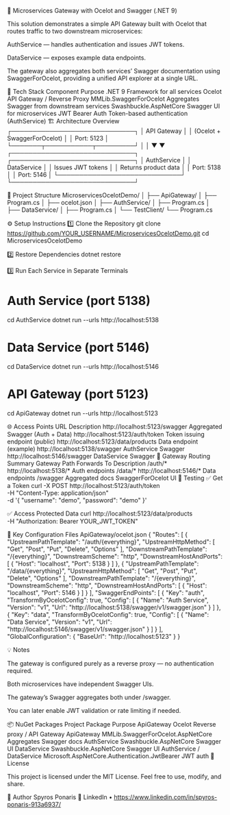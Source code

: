 🧭 Microservices Gateway with Ocelot and Swagger (.NET 9)

This solution demonstrates a simple API Gateway built with Ocelot that routes traffic to two downstream microservices:

AuthService — handles authentication and issues JWT tokens.

DataService — exposes example data endpoints.

The gateway also aggregates both services’ Swagger documentation using SwaggerForOcelot, providing a unified API explorer at a single URL.

🚀 Tech Stack
Component	Purpose
.NET 9	Framework for all services
Ocelot	API Gateway / Reverse Proxy
MMLib.SwaggerForOcelot	Aggregates Swagger from downstream services
Swashbuckle.AspNetCore	Swagger UI for microservices
JWT Bearer Auth	Token-based authentication (AuthService)
🏗️ Architecture Overview
┌─────────────────────────────┐
│        API Gateway          │
│ (Ocelot + SwaggerForOcelot) │
│       Port: 5123            │
└───────┬───────────┬─────────┘
        │           │
        ▼           ▼
┌─────────────────────────────┐    ┌─────────────────────────────┐
│        AuthService          │    │         DataService          │
│  Issues JWT tokens          │    │  Returns product data        │
│  Port: 5138                 │    │  Port: 5146                 │
└─────────────────────────────┘    └─────────────────────────────┘

📂 Project Structure
MicroservicesOcelotDemo/
│
├── ApiGateway/
│   ├── Program.cs
│   ├── ocelot.json
│
├── AuthService/
│   ├── Program.cs
│
├── DataService/
│   ├── Program.cs
│
└── TestClient/
    └── Program.cs

⚙️ Setup Instructions
1️⃣ Clone the Repository
git clone https://github.com/YOUR_USERNAME/MicroservicesOcelotDemo.git
cd MicroservicesOcelotDemo

2️⃣ Restore Dependencies
dotnet restore

3️⃣ Run Each Service in Separate Terminals
# Auth Service (port 5138)
cd AuthService
dotnet run --urls http://localhost:5138

# Data Service (port 5146)
cd DataService
dotnet run --urls http://localhost:5146

# API Gateway (port 5123)
cd ApiGateway
dotnet run --urls http://localhost:5123

🌐 Access Points
URL	Description
http://localhost:5123/swagger
	Aggregated Swagger (Auth + Data)
http://localhost:5123/auth/token
	Token issuing endpoint (public)
http://localhost:5123/data/products
	Data endpoint (example)
http://localhost:5138/swagger
	AuthService Swagger
http://localhost:5146/swagger
	DataService Swagger
🧭 Gateway Routing Summary
Gateway Path	Forwards To	Description
/auth/*	http://localhost:5138/*	Auth endpoints
/data/*	http://localhost:5146/*	Data endpoints
/swagger	Aggregated docs	SwaggerForOcelot UI
🧪 Testing
✅ Get a Token
curl -X POST http://localhost:5123/auth/token \
  -H "Content-Type: application/json" \
  -d '{ "username": "demo", "password": "demo" }'

✅ Access Protected Data
curl http://localhost:5123/data/products \
  -H "Authorization: Bearer YOUR_JWT_TOKEN"

🧩 Key Configuration Files
ApiGateway/ocelot.json
{
  "Routes": [
    {
      "UpstreamPathTemplate": "/auth/{everything}",
      "UpstreamHttpMethod": [ "Get", "Post", "Put", "Delete", "Options" ],
      "DownstreamPathTemplate": "/{everything}",
      "DownstreamScheme": "http",
      "DownstreamHostAndPorts": [ { "Host": "localhost", "Port": 5138 } ]
    },
    {
      "UpstreamPathTemplate": "/data/{everything}",
      "UpstreamHttpMethod": [ "Get", "Post", "Put", "Delete", "Options" ],
      "DownstreamPathTemplate": "/{everything}",
      "DownstreamScheme": "http",
      "DownstreamHostAndPorts": [ { "Host": "localhost", "Port": 5146 } ]
    }
  ],
  "SwaggerEndPoints": [
    {
      "Key": "auth",
      "TransformByOcelotConfig": true,
      "Config": [
        { "Name": "Auth Service", "Version": "v1", "Url": "http://localhost:5138/swagger/v1/swagger.json" }
      ]
    },
    {
      "Key": "data",
      "TransformByOcelotConfig": true,
      "Config": [
        { "Name": "Data Service", "Version": "v1", "Url": "http://localhost:5146/swagger/v1/swagger.json" }
      ]
    }
  ],
  "GlobalConfiguration": { "BaseUrl": "http://localhost:5123" }
}

💡 Notes

The gateway is configured purely as a reverse proxy — no authentication required.

Both microservices have independent Swagger UIs.

The gateway’s Swagger aggregates both under /swagger.

You can later enable JWT validation or rate limiting if needed.

📦 NuGet Packages
Project	Package	Purpose
ApiGateway	Ocelot	Reverse proxy / API Gateway
ApiGateway	MMLib.SwaggerForOcelot.AspNetCore	Aggregates Swagger docs
AuthService	Swashbuckle.AspNetCore	Swagger UI
DataService	Swashbuckle.AspNetCore	Swagger UI
AuthService / DataService	Microsoft.AspNetCore.Authentication.JwtBearer	JWT auth
📜 License

This project is licensed under the MIT License.
Feel free to use, modify, and share.

👤 Author
Spyros Ponaris
💼 LinkedIn
 • https://www.linkedin.com/in/spyros-ponaris-913a6937/
